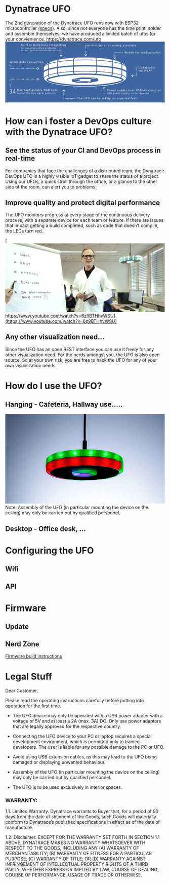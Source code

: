 # Dynatrace UFO
The 2nd generation of the Dynatrace UFO runs now with ESP32 microcontroller [(specs)](doc/SPECS.md). Also, since not everyone has the time print, solder and assemble themselves, we have produced a limited batch of ufos for your convienience. [https://dynatrace.com/ufo
![](ufofeatures.png)](https://dynatrace.com/ufo)

# How can i foster a DevOps culture with the Dynatrace UFO?
## See the status of your CI and DevOps process in real-time
For companies that face the challenges of a distributed team, the Dynatrace DevOps UFO is a highly visible IoT gadget to share the status of a project. Using our UFOs, a quick stroll through the office, or a glance to the other side of the room, can alert you to problems.
## Improve quality and protect digital performance
The UFO monitors progress at every stage of the continuous delivery process, with a separate device for each team or feature. If there are issues that impact getting a build completed, such as code that doesn’t compile, the LEDs turn red.


[![ufo builds devops culture](ufobuildsdevopsculture.jpg) https://www.youtube.com/watch?v=6z9BTHhvWSU](https://www.youtube.com/watch?v=6z9BTHhvWSU)

## Any other visualization need...
Since the UFO has an open REST interface you can use it freely for any other visualization need. For the nerds amongst you, the UFO is also open source. So at your own risk, you are free to hack the UFO for any of your own visualization needs. 

# How do I use the UFO?
## Hanging - Cafeteria, Hallway use.....
![ufo hanging](ufohanging.jpg)
Note: Assembly of the UFO (in particular mounting the device on the ceiling) may only be carried out by qualified personnel. 
## Desktop - Office desk, ...

# Configuring the UFO

## Wifi

## API

# Firmware

## Update

## Nerd Zone
[Firmware build instructions](doc/BUILD.md)


# Legal Stuff

Dear Customer,


Please read the operating instructions carefully before putting into operation for the first time.

* The UFO device may only be operated with a USB power adapter with a voltage of 5V and at least a 2A (max. 3A) DC. Only use power adapters that are legally approved for the respective country.

* Connecting the UFO device to your PC or laptop requires a special development environment, which is permitted only to trained developers. The user is liable for any possible damage to the PC or UFO.

* Avoid using USB extension cables, as this may lead to the UFO being damaged or displaying unwanted behaviour.

* Assembly of the UFO (in particular mounting the device on the ceiling) may only be carried out by qualified personnel.

* The UFO is to be used exclusively in interior spaces.

### WARRANTY:

1.1. Limited Warranty. Dynatrace warrants to Buyer that, for a period of 90 days from the date of shipment of the Goods, such Goods will materially conform to Dynatrace’s published specifications in effect as of the date of manufacture.

1.2. Disclaimer. EXCEPT FOR THE WARRANTY SET FORTH IN SECTION 1.1 ABOVE, DYNATRACE MAKES NO WARRANTY WHATSOEVER WITH RESPECT TO THE GOODS, INCLUDING ANY (A) WARRANTY OF MERCHANTABILITY; (B) WARRANTY OF FITNESS FOR A PARTICULAR PURPOSE; (C) WARRANTY OF TITLE; OR (D) WARRANTY AGAINST INFRINGEMENT OF INTELLECTUAL PROPERTY RIGHTS OF A THIRD PARTY, WHETHER EXPRESS OR IMPLIED BY LAW, COURSE OF DEALING, COURSE OF PERFORMANCE, USAGE OF TRADE OR OTHERWISE.




